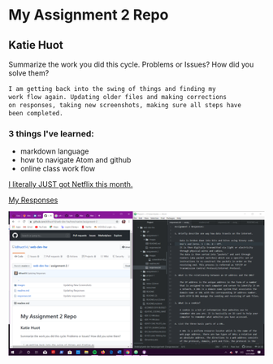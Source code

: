 # My Assignment 2 Repo
## Katie Huot

Summarize the work you did this cycle.
Problems or Issues? How did you solve them?

    I am getting back into the swing of things and finding my
    work flow again. Updating older files and making corrections
    on responses, taking new screenshots, making sure all steps have
    been completed.

### 3 things I've learned:

* markdown language
* how to navigate Atom and github
* online class work flow

[I literally JUST got Netflix this month.](https://www.netflix.com/)

[My Responses](./responses.txt)

![Screenshot A2](./images/screenshot-A2.png)
